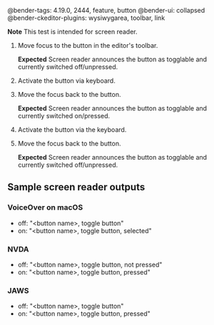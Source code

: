 @bender-tags: 4.19.0, 2444, feature, button
@bender-ui: collapsed
@bender-ckeditor-plugins: wysiwygarea, toolbar, link

**Note** This test is intended for screen reader.

1. Move focus to the button in the editor's toolbar.

	**Expected** Screen reader announces the button as togglable and currently switched off/unpressed.
1. Activate the button via keyboard.
1. Move the focus back to the button.

	**Expected** Screen reader announces the button as togglable and currently switched on/pressed.
1. Activate the button via the keyboard.
1. Move the focus back to the button.

	**Expected** Screen reader announces the button as togglable and currently switched off/unpressed.

## Sample screen reader outputs

### VoiceOver on macOS

* off: "&lt;button name&gt;, toggle button"
* on: "&lt;button name&gt;, toggle button, selected"

### NVDA

* off: "&lt;button name&gt;, toggle button, not pressed"
* on: "&lt;button name&gt;, toggle button, pressed"

### JAWS

* off: "&lt;button name&gt;, toggle button"
* on: "&lt;button name&gt;, toggle button, pressed"
